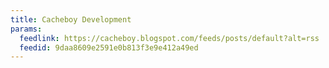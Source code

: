 ```yaml
---
title: Cacheboy Development
params:
  feedlink: https://cacheboy.blogspot.com/feeds/posts/default?alt=rss
  feedid: 9daa8609e2591e0b813f3e9e412a49ed
---
```


